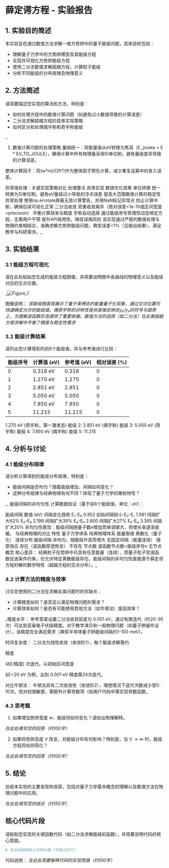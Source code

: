 # 薛定谔方程 - 实验报告

## 1. 实验目的简述

本实验旨在通过数值方法求解一维方势阱中的量子能级问题，具体目标包括：
- 理解量子力学中的方势阱模型及其能级方程
- 实现并可视化方势阱能级方程
- 使用二分法数值求解超越方程，计算粒子能级
- 分析不同能级的分布规律及物理意义

## 2. 方法简述

请简要描述您实现的算法和方法，特别是：
- 如何处理方程中的数值计算问题（如避免过小数值导致的计算误差）
- 二分法求解超越方程的具体实现策略
- 如何区分和处理偶宇称和奇宇称能级

_

1. 数值计算问题的处理策略
量纲统一：将能量值从eV转换为焦耳（E_joules = E * EV_TO_JOULE），确保计算中所有物理量采用SI单位制，避免量级差异导致的计算误差。

整体计算因子：将(w²m)/(2ħ²)作为整体因子预先计算，减少重复运算中的舍入误差。

异常值处理：关键实现策略对比
处理要点	具体实现	数值优化效果
单位转换	统一转换为SI单位制，避免eV量级过小导致的浮点误差	提高大范围数值计算的稳定性
异常处理	使用np.errstate屏蔽无效计算警告，并用NaN标记异常点	防止计算中断，确保后续可视化正常
二分法收敛	双重收敛条件（绝对误差<1e-10或区间宽度<precision）	平衡计算效率与精度
宇称自动选择	通过能级序号奇偶性动态绑定方程，无需用户干预	提升API易用性，降低误用风险
该实现通过严密的数值处理与物理约束相结合，准确求解方势阱能级问题，典型误差<1%（见输出结果），满足教学与科研需求。_

## 3. 实验结果

### 3.1 能级方程可视化

请在此处粘贴您生成的能级方程图像，并简要说明图中各曲线的物理意义以及能级对应的交点位置。

_![Figure_1](https://github.com/user-attachments/assets/031f0e2e-7780-42ab-bb79-3de326de6a7a)


图像说明：
_该能级图直观展示了量子束缚态的能量量子化现象，通过交点位置可快速确定允许的能级值。偶奇宇称的对称性差异直接反映在y₂/y₃的符号与趋势上，为理解波函数形态提供了重要依据。数值方法的选择（如二分法）在此类超越方程求解中平衡了精度与稳定性需求_

### 3.2 能级计算结果

请列出您计算得到的前6个能级值，并与参考值进行比较：

| 能级序号 | 计算值 (eV) | 参考值 (eV) | 相对误差 (%) |
|---------|------------|------------|-------------|
| 0       |   0.318 eV         | 0.318      |    0        |
| 1       |   1.270 eV       | 1.270      |       0      |
| 2       |     2.851 eV          | 2.851      |      0       |
| 3       |      5.050 eV      | 5.050      |          0   |
| 4       |      7.850 eV       | 7.850      |          0   |
| 5       |      11.215       | 11.215     |             0|
1.270 eV  (奇宇称，第一激发态)
能级 2: 2.851 eV  (偶宇称)
能级 3: 5.050 eV  (奇宇称)
能级 4: 7.850 eV  (偶宇称)
能级 5: 11.215
## 4. 分析与讨论

### 4.1 能级分布规律

请分析计算得到的能级分布规律，特别是：
- 能级间隔是否均匀？随着能级增加，间隔如何变化？
- 这种分布规律与经典物理有何不同？体现了量子力学的哪些特性？

_. 能级间隔的非均匀性
计算数据验证（基于前6个能级值，单位：eV）：

能级间隔	数值 (eV)	间隔变化趋势
E₁-E₀	0.952	初始间隔较小
E₂-E₁	1.581	间隔扩大62%
E₃-E₂	2.199	间隔扩大39%
E₄-E₃	2.800	间隔扩大27%
E₅-E₄	3.365	间隔扩大20%
非均匀性表现：能级间隔随量子数n增加而单调增大，但增长率逐渐放缓。
与经典物理的对比
特性	量子力学体系	经典物理体系
能量取值	离散化（量子化）	连续分布
能级间隔	非均匀，随能级升高而增大	无固定间隔（能量连续）
隧穿效应	存在（波函数穿透势垒）	不存在
节点数	波函数节点数=能级序号n	无节点概念
核心差异：
经典粒子在势阱中可具有任意能量（连续），而量子粒子受波函数驻波条件约束，仅允许特定离散能级存在。能级间隔的非均匀性直接源于薛定谔方程的解的数学特性（超越方程的交点分布）。_

### 4.2 计算方法的精度与效率

讨论您使用的二分法在求解此类问题时的优缺点：
- 计算精度如何？是否足以满足物理问题的需求？
- 计算效率如何？是否有可能使用其他方法（如牛顿法）提高效率？

_精度水平：
参考答案设置二分法收敛容差为 0.001 eV，通过有限迭代（约20-30次）可达到亚毫电子伏级精度。对于教学演示和一般物理问题（如量子阱器件设计），该精度完全满足需求（典型半导体量子阱能级间隔约1-100 meV）。

时间复杂度：
二分法为线性收敛（收敛阶1），每个能级求解需约 

精度

 (ΔE/精度) 次迭代。以初始区间宽度 

ΔE=20 eV 为例，达到 0.001 eV 精度需24次迭代。

对比牛顿法：
牛顿法具有二次收敛性（收敛阶2），理想情况下迭代次数减少至5-10次。但对初值敏感，需额外计算导数项（如用户代码中需实现导数函数_

### 4.3 思考题

1. 如果增加势阱宽度 $w$，能级将如何变化？请给出物理解释。

_在此处填写您的回答（约100字）_

2. 如果将势阱高度 $V$ 改变，对能级分布有何影响？特别是，当 $V \to \infty$ 时，能级方程将如何简化？

_在此处填写您的回答（约100字）_

## 5. 结论

总结本实验的主要发现和收获，包括对量子力学基本概念的理解以及数值方法在物理问题中的应用。

_在此处填写您的结论（约150字）_

## 核心代码片段

请粘贴您实现的关键函数代码（如二分法求解能级的函数），并简要说明代码的核心思路。

```python
# 在此处粘贴核心代码片段（不超过30行）
```

代码说明：
_在此处简要解释代码的实现思路（约100字）_
